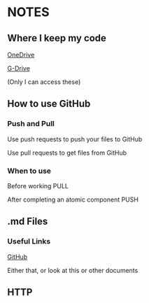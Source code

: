 # NOTES

## Where I keep my code

[OneDrive](https://1drv.ms/f/s!AhXvxtqnYmeihLANXXor1DKYW-sCaQ?e=YjsiHg)

[G-Drive](https://drive.google.com/drive/folders/1989PDXTTuplr3zdlqmmvWLPQo38Kvj3h?usp=sharing)

(Only I can access these)

## How to use GitHub

### Push and Pull
Use push requests to push your files to GitHub

Use pull requests to get files from GitHub

### When to use

Before working PULL

After completing an atomic component PUSH

## .md Files

### Useful Links

[GitHub](https://docs.github.com/en/get-started/writing-on-github/getting-started-with-writing-and-formatting-on-github/basic-writing-and-formatting-syntax)

Either that, or look at this or other documents

## HTTP
